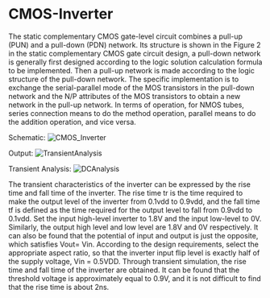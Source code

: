 # CMOS-Inverter

The static complementary CMOS gate-level circuit combines a pull-up (PUN) and a pull-down (PDN) network. Its structure is shown in the Figure 2 in the static complementary CMOS gate circuit design, a pull-down network is generally first designed according to the logic solution calculation formula to be implemented. Then a pull-up network is made according to the logic structure of the pull-down network. The specific implementation is to exchange the serial-parallel mode of the MOS transistors in the pull-down network and the N/P attributes of the MOS transistors to obtain a new network in the pull-up network. In terms of operation, for NMOS tubes, series connection means to do the method operation, parallel means to do the addition operation, and vice versa.

Schematic:
![CMOS_Inverter](https://github.com/apkhot/CMOS-Inverter/assets/47900640/1d017823-c13b-4e0c-9cf2-931b88866371)

Output:
![TransientAnalysis](https://github.com/apkhot/CMOS-Inverter/assets/47900640/e7d8c4c6-0985-4ae4-b868-4761da5e8842)

Transient Analysis:
![DCAnalysis](https://github.com/apkhot/CMOS-Inverter/assets/47900640/6e8707b7-62c7-4d38-8192-199903d5a3d8)

The transient characteristics of the inverter can be expressed by the rise time and fall time of the inverter.
The rise time tr is the time required to make the output level of the inverter from 0.1vdd to 0.9vdd, and
the fall time tf is defined as the time required for the output level to fall from 0.9vdd to 0.1vdd. Set the
input high-level inverter to 1.8V and the input low-level to 0V. Similarly, the output high level and low level are 1.8V and 0V respectively. It can also be found that the potential of input and output is just the opposite, which satisfies Vout= Vin. According to the design requirements, select the appropriate aspect ratio, so that the inverter input flip level is exactly half of the supply voltage, Vin = 0.5VDD. Through transient simulation, the rise time and fall time of the inverter are
obtained. It can be found that the threshold voltage is approximately equal to 0.9V, and it is not difficult to find that the rise time is about 2ns. 

